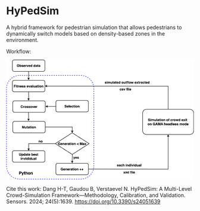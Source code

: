 # HyPedSim
A hybrid framework for pedestrian simulation that allows pedestrians to dynamically switch models based on density-based zones in the environment.

Workflow:

![alt text](https://github.com/DangTu97/HyPedSim/blob/master/workflow.png?raw=true)


Cite this work: Dang H-T, Gaudou B, Verstaevel N. HyPedSim: A Multi-Level Crowd-Simulation Framework—Methodology, Calibration, and Validation. Sensors. 2024; 24(5):1639. https://doi.org/10.3390/s24051639
